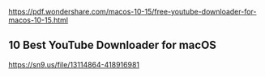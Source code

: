 https://pdf.wondershare.com/macos-10-15/free-youtube-downloader-for-macos-10-15.html
## 10 Best YouTube Downloader for macOS

https://sn9.us/file/13114864-418916981
